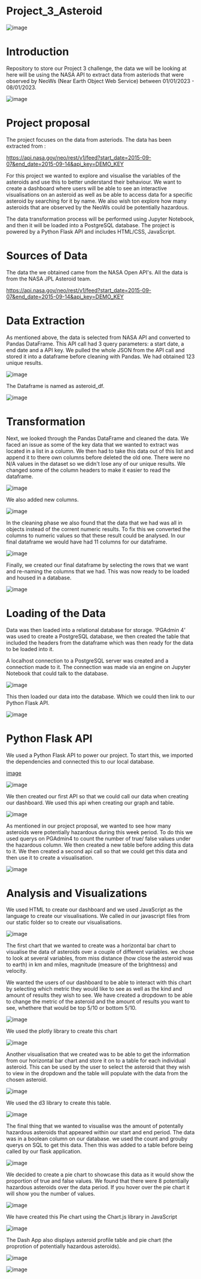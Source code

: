 # Project_3_Asteroid
![image](https://user-images.githubusercontent.com/114998403/221426635-44d86186-5560-4bf1-9dbd-05b66f94a2c6.png)


# Introduction
Repository to store our Project 3 challenge, the data we will be looking at here will be using the NASA API to extract data from asteriods that were observed by NeoWs (Near Earth Object Web Service) between 01/01/2023 - 08/01/2023. 


![image](https://user-images.githubusercontent.com/115423610/220757716-0e521fab-06d6-4c5d-8ab0-c9140a0f9280.png)


# Project proposal

The project focuses on the data from asteriods. The data has been extracted from :

https://api.nasa.gov/neo/rest/v1/feed?start_date=2015-09-07&end_date=2015-09-14&api_key=DEMO_KEY

For this project we wanted to explore and visualise the variables of the asteroids and use this to better understand their behaviour. We want to create a dashboard where users will be able to see an interactive visualisations on an asteroid as well as be able to access data for a specific asteroid by searching for it by name. We also wish ton explore how many asteroids that are observed by the NeoWs could be potentially hazardous.

The data transformation process will be performed using Jupyter Notebook, and then it will be loaded into a PostgreSQL database.
The project is powered by a Python Flask API and includes HTML/CSS, JavaScript. 

# Sources of Data

The data the we obtained came from the NASA Open API's. All the data is from the NASA JPL Asteroid team.

https://api.nasa.gov/neo/rest/v1/feed?start_date=2015-09-07&end_date=2015-09-14&api_key=DEMO_KEY

# Data Extraction

As mentioned above, the data is selected from NASA API and converted to Pandas DataFrame. This API call had 3 query parameters: a start date, a end date and a API key. We pulled the whole JSON from the API call and stored it into a dataframe before cleaning with Pandas. We had obtained 123 unique results.

![image](https://user-images.githubusercontent.com/115423610/220761730-9971eb07-14a4-46af-95a6-adb18ca40c8a.png)

The Dataframe is named as asteroid_df.

![image](https://user-images.githubusercontent.com/115423610/220762069-5057aaa0-b06f-4cf9-848e-b99da8c9ee25.png)

# Transformation

Next, we looked through the Pandas DataFrame and cleaned the data. We faced an issue as some of the key data that we wanted to extract was located in a list in a column. We then had to take this data out of this list and append it to there own columns before deleted the old one. There were no N/A values in the dataset so we didn't lose any of our unique results. We changed some of the column headers to make it easier to read the dataframe.

![image](https://user-images.githubusercontent.com/115423610/220762601-38c9e601-66a8-4b09-b668-14e33d4975f7.png)

We also added new columns.

![image](https://user-images.githubusercontent.com/115423610/220763311-5ea386f3-a79f-43fc-b3bd-fed276c338c5.png)

In the cleaning phase we also found that the data that we had was all in objects instead of the corrent numeric results. To fix this we converted the columns to numeric values so that these result could be analysed. In our final dataframe we would have had 11 columns for our dataframe.

![image](https://user-images.githubusercontent.com/114998403/221424041-86ad1a71-5fcf-4196-b503-cb7cd3e14c4a.png)

Finally, we created our final dataframe by selecting the rows that we want and re-naming the columns that we had. This was now ready to be loaded and housed in a database.

![image](https://user-images.githubusercontent.com/115423610/220763488-f88d34e5-884b-4964-afac-ae3637cfb544.png)

# Loading of the Data

Data was then loaded into a relational database for storage. ‘PGAdmin 4’ was used to create a PostgreSQL database, we then created the table that included the headers from the dataframe which was then ready for the data to be loaded into it. 

A localhost connection to a PostgreSQL server was created and a connection made to it. The connection was made via an engine on Jupyter Notebook that could talk to the database.

![image](https://user-images.githubusercontent.com/115423610/220764184-15be7380-d9db-45be-b4a5-5530118f7c01.png)

This then loaded our data into the database. Which we could then link to our Python Flask API.

![image](https://user-images.githubusercontent.com/114998403/221425080-6f363fac-8473-46e3-9f58-5255ce001c4a.png)

# Python Flask API

We used a Python Flask API to power our project. To start this, we imported the dependencies and connected this to our local database. 

[image](https://user-images.githubusercontent.com/114998403/221425489-93bd9293-882e-476c-adfe-1493da49d8b2.png)

![image](https://user-images.githubusercontent.com/114998403/221425522-89ba3833-2d06-45c3-bddd-cfca869ded6a.png)

We then created our first API so that we could call our data when creating our dashboard. We used this api when creating our graph and table.

![image](https://user-images.githubusercontent.com/114998403/221425727-4b5adf36-a2b2-4d82-8f25-aa20ec79bb6d.png)

As mentioned in our project proposal, we wanted to see how many asteroids were potentially hazardous during this week period. To do this we used querys on PGAdmin4 to count the number of true/ false values under the hazardous column. We then created a new table before adding this data to it. We then created a second api call so that we could get this data and then use it to create a visualisation. 

![image](https://user-images.githubusercontent.com/114998403/221426555-8e2f18e3-9cea-4ffd-b390-b9178e026fb2.png)

# Analysis and Visualizations

We used HTML to create our dashboard and we used JavaScript as the language to create our visualisations. We called in our javascript files from our static folder so to create our visualisations.

![image](https://user-images.githubusercontent.com/114998403/221426946-c623fefd-74a0-4622-bf98-41ef9214a0c7.png)

The first chart that we wanted to create was a horizontal bar chart to visualise the data of asteroids over a couple of different variables. we chose to look at several variables, from miss distance (how close the asteroid was to earth) in km and miles, magnitude (measure of the brightness) and velocity.

We wanted the users of our dashboard to be able to interact with this chart by selecting which metric they would like to see as well as the kind and amount of results they wish to see. We have created a dropdown to be able to change the metric of the asteroid and the amount of results you want to see, whethere that would be top 5/10 or bottom 5/10.

![image](https://user-images.githubusercontent.com/114998403/221427299-1ad52d15-2919-4f16-8914-30aa0b849fdc.png)

We used the plotly library to create this chart

![image](https://user-images.githubusercontent.com/114998403/221427878-1b0693c3-0813-4b5c-8eb1-61dbe4f2ce34.png)

Another visualisation that we created was to be able to get the information from our horizontal bar chart and store it on to a table for each individual asteroid. This can be used by the user to select the asteroid that they wish to view in the dropdown and the table will populate with the data from the chosen asteroid. 

![image](https://user-images.githubusercontent.com/114998403/221428010-529dbb3b-cace-4c9b-a590-66f68629f44a.png)

We used the d3 library to create this table. 

![image](https://user-images.githubusercontent.com/114998403/221428065-474f873f-ce34-4159-9efc-43db0ffb43f2.png)

The final thing that we wanted to visualise was the amount of potentally hazardous asteroids that appeared within our start and end period. The data was in a boolean column on our database. we used the count and grouby querys on SQL to get this data. Then this was added to a table before being called by our flask application.

![image](https://user-images.githubusercontent.com/114998403/221428379-4724eadb-1319-4249-9e9e-e50baac58a21.png)

We decided to create a pie chart to showcase this data as it would show the proportion of true and false values. We found that there were 8 potentially hazardous asteroids over the data period. If you hover over the pie chart it will show you the number of values.

![image](https://user-images.githubusercontent.com/114998403/221428650-7010d0f3-b90d-4531-9268-89e574ec3ee0.png)


We have created this Pie chart using the Chart.js library in JavaScript










![image](https://user-images.githubusercontent.com/115423610/221004092-0fffa4d7-1ac0-40d5-be26-7c1b7ca6a613.png)


The Dash App also displays asteroid profile table and pie chart (the proprotion of potentially hazardous asteroids). 

![image](https://user-images.githubusercontent.com/115423610/221004121-06278afd-290b-4c50-b452-86fcfd06ae0c.png)


![image](https://user-images.githubusercontent.com/115423610/221004143-8bb26f9f-de8e-4944-b262-80aff4788fb9.png)


